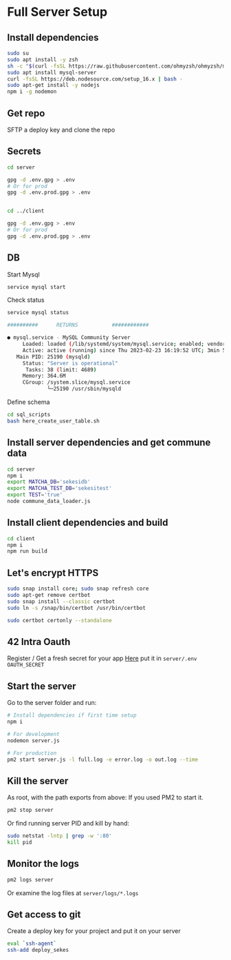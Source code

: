 # Full Server Setup

## Install dependencies

```bash
sudo su
sudo apt install -y zsh
sh -c "$(curl -fsSL https://raw.githubusercontent.com/ohmyzsh/ohmyzsh/master/tools/install.sh)"
sudo apt install mysql-server
curl -fsSL https://deb.nodesource.com/setup_16.x | bash -
sudo apt-get install -y nodejs
npm i -g nodemon
```

## Get repo

SFTP a deploy key and clone the repo

## Secrets

```bash
cd server

gpg -d .env.gpg > .env
# Or for prod
gpg -d .env.prod.gpg > .env


cd ../client

gpg -d .env.gpg > .env
# Or for prod
gpg -d .env.prod.gpg > .env
```

## DB

Start Mysql

```bash
service mysql start 
```

Check status

```bash
service mysql status

##########      RETURNS           ############

● mysql.service - MySQL Community Server
     Loaded: loaded (/lib/systemd/system/mysql.service; enabled; vendor preset: enabled)
     Active: active (running) since Thu 2023-02-23 16:19:52 UTC; 3min 50s ago
   Main PID: 25190 (mysqld)
     Status: "Server is operational"
      Tasks: 38 (limit: 4689)
     Memory: 364.6M
     CGroup: /system.slice/mysql.service
             └─25190 /usr/sbin/mysqld

```

Define schema

```bash
cd sql_scripts
bash here_create_user_table.sh
```

## Install server dependencies and get commune data

```bash
cd server
npm i
export MATCHA_DB='sekesidb'
export MATCHA_TEST_DB='sekesitest'
export TEST='true'
node commune_data_loader.js
```

## Install client dependencies and build

```bash
cd client
npm i
npm run build
```

## Let's encrypt HTTPS

```bash
sudo snap install core; sudo snap refresh core
sudo apt-get remove certbot
sudo snap install --classic certbot
sudo ln -s /snap/bin/certbot /usr/bin/certbot

sudo certbot certonly --standalone
```

## 42 Intra Oauth

Register / Get a fresh secret for your app [Here](https://profile.intra.42.fr/oauth/applications)
put it in `server/.env` `OAUTH_SECRET`

## Start the server

Go to the server folder and run:

```bash
# Install dependencies if first time setup
npm i

# For development
nodemon server.js

# For production
pm2 start server.js -l full.log -e error.log -o out.log --time
```


## Kill the server

As root, with the path exports from above:
If you used PM2 to start it.

```bash
pm2 stop server
```

Or find running server PID and kill by hand:

```bash
sudo netstat -lntp | grep -w ':80'
kill pid
```

## Monitor the logs

```bash
pm2 logs server
```

Or examine the log files at `server/logs/*.logs`

## Get access to git

Create a deploy key for your project and put it on your server

```bash
eval `ssh-agent`
ssh-add deploy_sekes
```
